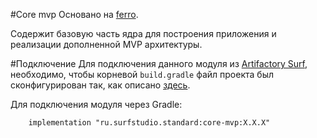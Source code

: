 #Core mvp
Основано на [ferro](https://github.com/MaksTuev/ferro).

Содержит базовую часть ядра для построения приложения и реализации дополненной MVP архитектуры.

#Подключение
Для подключения данного модуля из [Artifactory Surf](http://artifactory.surfstudio.ru), необходимо, 
чтобы корневой `build.gradle` файл проекта был сконфигурирован так, как описано 
[здесь](https://bitbucket.org/surfstudio/android-standard/overview).
  
Для подключения модуля через Gradle:
```
    implementation "ru.surfstudio.standard:core-mvp:X.X.X"
```